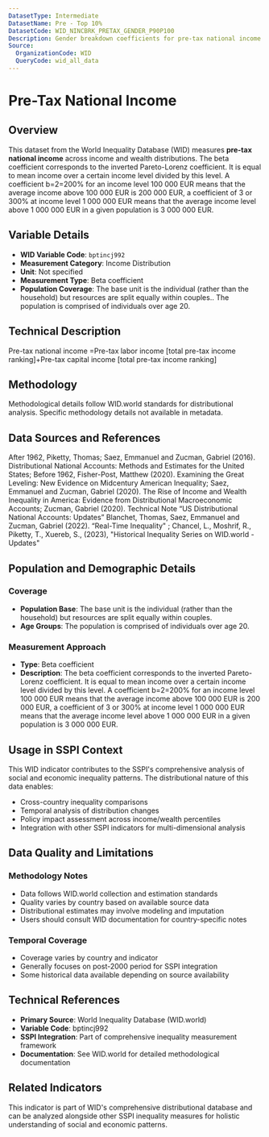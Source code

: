 ```yaml
---
DatasetType: Intermediate
DatasetName: Pre - Top 10%
DatasetCode: WID_NINCBRK_PRETAX_GENDER_P90P100
Description: Gender breakdown coefficients for pre-tax national income distribution. Uses beta coefficients (inverted Pareto-Lorenz coefficient) to analyze gender differences in pre-tax income distribution. Pre-tax national income is the sum of all pre-tax personal income flows accruing to labor and capital, before taxes and transfers but after pension operations. Shows how income distribution varies by gender.
Source:
  OrganizationCode: WID
  QueryCode: wid_all_data
---
```

# Pre-Tax National Income

## Overview

This dataset from the World Inequality Database (WID) measures **pre-tax national income** across income and wealth distributions. The beta coefficient corresponds to the inverted Pareto-Lorenz coefficient. It is equal to mean income over a certain income level divided by this level. A coefficient b=2=200% for an income level 100 000 EUR means that the average income above 100 000 EUR is 200 000 EUR, a coefficient of 3 or 300% at income level 1 000 000 EUR means that the average income level above 1 000 000 EUR in a given population is 3 000 000 EUR.

## Variable Details

- **WID Variable Code**: `bptincj992`
- **Measurement Category**: Income Distribution
- **Unit**: Not specified
- **Measurement Type**: Beta coefficient
- **Population Coverage**: The base unit is the individual (rather than the household) but resources are split equally within couples.. The population is comprised of individuals over age 20.

## Technical Description

Pre-tax national income =Pre-tax labor income [total pre-tax income ranking]+Pre-tax capital income [total pre-tax income ranking]

## Methodology

Methodological details follow WID.world standards for distributional analysis. Specific methodology details not available in metadata.

## Data Sources and References

After 1962, Piketty, Thomas; Saez, Emmanuel and Zucman, Gabriel (2016). Distributional National Accounts: Methods and Estimates for the United States; Before 1962, Fisher-Post, Matthew (2020). Examining the Great Leveling: New Evidence on Midcentury American Inequality; Saez, Emmanuel and Zucman, Gabriel (2020). The Rise of Income and Wealth Inequality in America: Evidence from Distributional Macroeconomic Accounts; Zucman, Gabriel (2020). Technical Note “US Distributional National Accounts: Updates” Blanchet, Thomas, Saez, Emmanuel and Zucman, Gabriel (2022). “Real-Time Inequality" ; Chancel, L., Moshrif, R., Piketty, T., Xuereb, S., (2023), "Historical Inequality Series on WID.world - Updates"

## Population and Demographic Details

### Coverage
- **Population Base**: The base unit is the individual (rather than the household) but resources are split equally within couples.
- **Age Groups**: The population is comprised of individuals over age 20.

### Measurement Approach
- **Type**: Beta coefficient
- **Description**: The beta coefficient corresponds to the inverted Pareto-Lorenz coefficient. It is equal to mean income over a certain income level divided by this level. A coefficient b=2=200% for an income level 100 000 EUR means that the average income above 100 000 EUR is 200 000 EUR, a coefficient of 3 or 300% at income level 1 000 000 EUR means that the average income level above 1 000 000 EUR in a given population is 3 000 000 EUR.

## Usage in SSPI Context

This WID indicator contributes to the SSPI's comprehensive analysis of social and economic inequality patterns. The distributional nature of this data enables:

- Cross-country inequality comparisons
- Temporal analysis of distribution changes
- Policy impact assessment across income/wealth percentiles
- Integration with other SSPI indicators for multi-dimensional analysis

## Data Quality and Limitations

### Methodology Notes
- Data follows WID.world collection and estimation standards
- Quality varies by country based on available source data
- Distributional estimates may involve modeling and imputation
- Users should consult WID documentation for country-specific notes

### Temporal Coverage
- Coverage varies by country and indicator
- Generally focuses on post-2000 period for SSPI integration
- Some historical data available depending on source availability

## Technical References

- **Primary Source**: World Inequality Database (WID.world)
- **Variable Code**: bptincj992
- **SSPI Integration**: Part of comprehensive inequality measurement framework
- **Documentation**: See WID.world for detailed methodological documentation

## Related Indicators

This indicator is part of WID's comprehensive distributional database and can be analyzed alongside other SSPI inequality measures for holistic understanding of social and economic patterns.